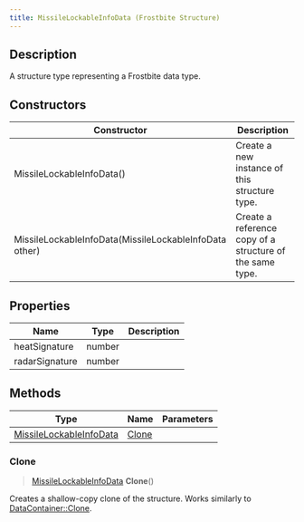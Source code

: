 ```yaml
---
title: MissileLockableInfoData (Frostbite Structure)
---
```

## Description

A structure type representing a Frostbite data type.

## Constructors

| Constructor                                            | Description                                              |
| ------------------------------------------------------ | -------------------------------------------------------- |
| MissileLockableInfoData()                              | Create a new instance of this structure type.            |
| MissileLockableInfoData(MissileLockableInfoData other) | Create a reference copy of a structure of the same type. |

## Properties

| Name           | Type   | Description |
| -------------- | ------ | ----------- |
| heatSignature  | number |             |
| radarSignature | number |             |

## Methods

| Type                                               | Name            | Parameters |
| -------------------------------------------------- | --------------- | ---------- |
| [MissileLockableInfoData](MissileLockableInfoData) | [Clone](#clone) |            |

### Clone

> [MissileLockableInfoData](MissileLockableInfoData) **Clone**()

Creates a shallow-copy clone of the structure. Works similarly to [DataContainer::Clone](/vext/ref/cls/shr/datacontainer#clone).
